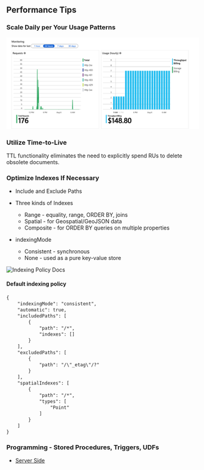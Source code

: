 ## Performance Tips

### Scale Daily per Your Usage Patterns

![daily-usage-in-portal](img/daily-usage-in-portal.png)

### Utilize Time-to-Live

TTL functionality eliminates the need to explicitly spend RUs to delete obsolete documents.

### Optimize Indexes If Necessary

- Include and Exclude Paths

- Three kinds of Indexes
  - Range - equality, range, ORDER BY, joins
  - Spatial - for Geospatial/GeoJSON data
  - Composite - for ORDER BY queries on multiple properties
  
- indexingMode
  - Consistent - synchronous
  - None - used as a pure key-value store

![Indexing Policy Docs](https://docs.microsoft.com/en-us/azure/cosmos-db/index-policy)

#### Default indexing policy

```
{
    "indexingMode": "consistent",
    "automatic": true,
    "includedPaths": [
        {
            "path": "/*",
            "indexes": []
        }
    ],
    "excludedPaths": [
        {
            "path": "/\"_etag\"/?"
        }
    ],
    "spatialIndexes": [
        {
            "path": "/*",
            "types": [
                "Point"
            ]
        }
    ]
}
```

### Programming - Stored Procedures, Triggers, UDFs

- [Server Side](server_side.md)


